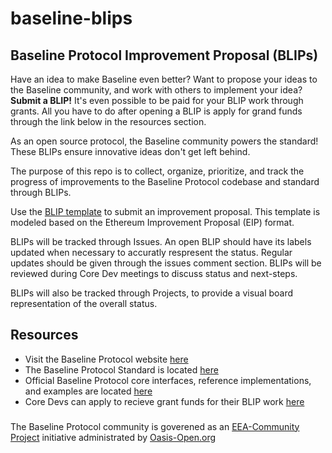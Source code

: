 # baseline-blips

<h2>Baseline Protocol Improvement Proposal (BLIPs)</h2>

Have an idea to make Baseline even better? Want to propose your ideas to the Baseline community, and work with others to implement your idea? **Submit a BLIP!**
It's even possible to be paid for your BLIP work through grants. All you have to do after opening a BLIP is apply for grand funds through the link below in the resources section.

As an open source protocol, the Baseline community powers the standard! These BLIPs ensure innovative ideas don't get left behind.

The purpose of this repo is to collect, organize, prioritize, and track the progress of improvements to the Baseline Protocol codebase and standard through BLIPs.

Use the [BLIP template](https://github.com/eea-oasis/baseline-blips/blob/main/.github/ISSUE_TEMPLATE/blip-template.md) to submit an improvement proposal. This template is modeled based on the Ethereum Improvement Proposal (EIP) format.

BLIPs will be tracked through Issues. An open BLIP should have its labels updated when necessary to accuratly respresent the status. Regular updates should be given through the issues comment section. BLIPs will be reviewed during Core Dev meetings to discuss status and next-steps.

BLIPs will also be tracked through Projects, to provide a visual board representation of the overall status.

## Resources

- Visit the Baseline Protocol website [here](https://baseline-protocol.org)
- The Baseline Protocol Standard is located [here](https://github.com/eea-oasis/baseline-standard)
- Official Baseline Protocol core interfaces, reference implementations, and examples are located [here](https://github.com/eea-oasis/baseline)
- Core Devs can apply to recieve grant funds for their BLIP work [here](https://github.com/eea-oasis/baseline-grants)

###

The Baseline Protocol community is goverened as an [EEA-Community Project](https://entethalliance.org/eeacommunityprojects/) initiative administrated by [Oasis-Open.org](https://oasis-open.org)
